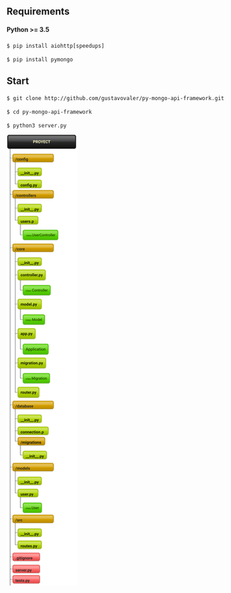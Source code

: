 ## Requirements
#### Python >= 3.5

`$ pip install aiohttp[speedups]`

`$ pip install pymongo`

## Start

`$ git clone http://github.com/gustavovaler/py-mongo-api-framework.git`

`$ cd py-mongo-api-framework`

`$ python3 server.py`




![Alt text](doc-webstyle/images/inicio2.png?raw=true "Estructura de directorios")